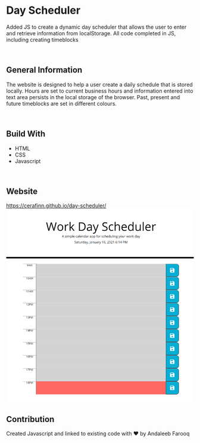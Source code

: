 # Day Scheduler
Added JS to create a dynamic day scheduler that allows the user to enter and retrieve information from localStorage. All code completed in JS, including creating timeblocks

<br />

## General Information
The website is designed to help a user create a daily schedule that is stored locally. Hours are set to current business hours and information entered into text area persists in the local storage of the browser. Past, present and future timeblocks are set in different colours.

<br />

## Build With
* HTML
* CSS
* Javascript

<br />

## Website
https://cerafinn.github.io/day-scheduler/
![Day Scheduler](./assets/images/day-scheduler.png)

## Contribution
Created Javascript and linked to existing code with ❤️ by Andaleeb Farooq